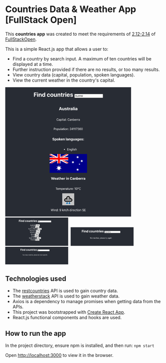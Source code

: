 # Countries Data & Weather App [FullStack Open]

This **countries app** was created to meet the requirements of [2.12-2.14](https://fullstackopen.com/en/part2/getting_data_from_server#exercises-2-11-2-14) of [FullStackOpen](https://fullstackopen.com/en/).

This is a simple React.js app that allows a user to:

- Find a country by search input. A maximum of ten countries will be displayed at a time.
- Further instruction provided if there are no results, or too many results.
- View country data (capital, population, spoken languages).
- View the current weather in the country's capital.

<kbd style="display:inline-block; hspace: 20px; vertical-align: top;"  >
  <img src="./public/screenshot_match.png" alt="Countries app screenshot" width="400"/>
  </kbd>
  <kbd style="display:inline-block; hspace: 20px; vertical-align: top;"  >
  <img src="./public/screenshot_matches.png" alt="Countries list screenshot" width="200"/>
  <img src="./public/screenshot_no_matches.png" alt="No matches screenshot" width="200"/>
  <img src="./public/screenshot_too_many_matches.png" alt="Too many matches screenshot" width="200"/>
  </kbd>

## Technologies used

- The [restcountries](https://restcountries.eu) API is used to gain country data.
- The [weatherstack](https://weatherstack.com/) API is used to gain weather data.
- Axios is a dependency to manage promises when getting data from the APIs.
- This project was bootstrapped with [Create React App](https://github.com/facebook/create-react-app).
- React.js functional components and hooks are used.

## How to run the app

In the project directory, ensure npm is installed, and then run:
`npm start`

Open [http://localhost:3000](http://localhost:3000) to view it in the browser.
